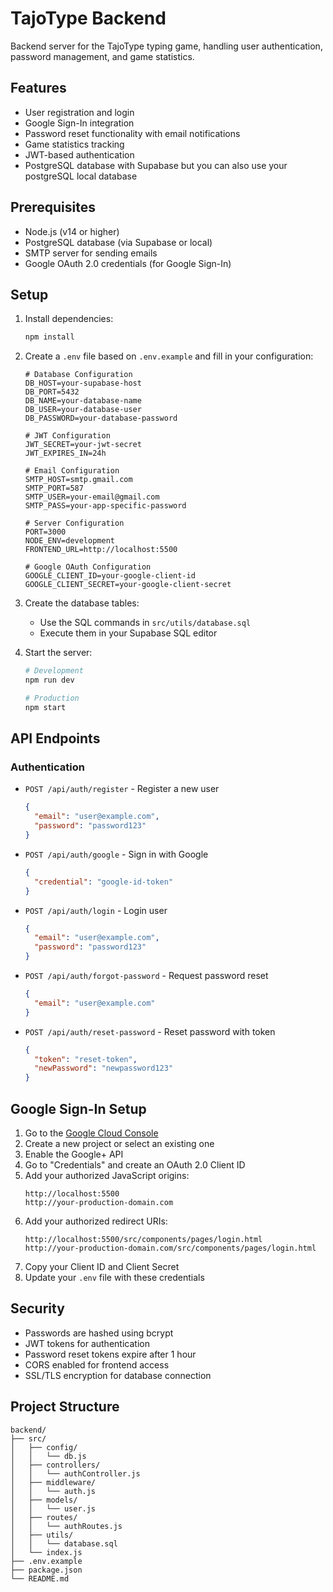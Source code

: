 # TajoType Backend

Backend server for the TajoType typing game, handling user authentication, password management, and game statistics.

## Features

- User registration and login
- Google Sign-In integration
- Password reset functionality with email notifications
- Game statistics tracking
- JWT-based authentication
- PostgreSQL database with Supabase but you can also use your postgreSQL local database

## Prerequisites

- Node.js (v14 or higher)
- PostgreSQL database (via Supabase or local)
- SMTP server for sending emails
- Google OAuth 2.0 credentials (for Google Sign-In)

## Setup

1. Install dependencies:
   ```bash
   npm install
   ```

2. Create a `.env` file based on `.env.example` and fill in your configuration:
   ```
   # Database Configuration
   DB_HOST=your-supabase-host
   DB_PORT=5432
   DB_NAME=your-database-name
   DB_USER=your-database-user
   DB_PASSWORD=your-database-password

   # JWT Configuration
   JWT_SECRET=your-jwt-secret
   JWT_EXPIRES_IN=24h

   # Email Configuration
   SMTP_HOST=smtp.gmail.com
   SMTP_PORT=587
   SMTP_USER=your-email@gmail.com
   SMTP_PASS=your-app-specific-password

   # Server Configuration
   PORT=3000
   NODE_ENV=development
   FRONTEND_URL=http://localhost:5500

   # Google OAuth Configuration
   GOOGLE_CLIENT_ID=your-google-client-id
   GOOGLE_CLIENT_SECRET=your-google-client-secret
   ```

3. Create the database tables:
   - Use the SQL commands in `src/utils/database.sql`
   - Execute them in your Supabase SQL editor

4. Start the server:
   ```bash
   # Development
   npm run dev

   # Production
   npm start
   ```

## API Endpoints

### Authentication

- `POST /api/auth/register` - Register a new user
  ```json
  {
    "email": "user@example.com",
    "password": "password123"
  }
  ```

- `POST /api/auth/google` - Sign in with Google
  ```json
  {
    "credential": "google-id-token"
  }
  ```

- `POST /api/auth/login` - Login user
  ```json
  {
    "email": "user@example.com",
    "password": "password123"
  }
  ```

- `POST /api/auth/forgot-password` - Request password reset
  ```json
  {
    "email": "user@example.com"
  }
  ```

- `POST /api/auth/reset-password` - Reset password with token
  ```json
  {
    "token": "reset-token",
    "newPassword": "newpassword123"
  }
  ```

## Google Sign-In Setup

1. Go to the [Google Cloud Console](https://console.cloud.google.com/)
2. Create a new project or select an existing one
3. Enable the Google+ API
4. Go to "Credentials" and create an OAuth 2.0 Client ID
5. Add your authorized JavaScript origins:
   ```
   http://localhost:5500
   http://your-production-domain.com
   ```
6. Add your authorized redirect URIs:
   ```
   http://localhost:5500/src/components/pages/login.html
   http://your-production-domain.com/src/components/pages/login.html
   ```
7. Copy your Client ID and Client Secret
8. Update your `.env` file with these credentials

## Security

- Passwords are hashed using bcrypt
- JWT tokens for authentication
- Password reset tokens expire after 1 hour
- CORS enabled for frontend access
- SSL/TLS encryption for database connection

## Project Structure

```
backend/
├── src/
│   ├── config/
│   │   └── db.js
│   ├── controllers/
│   │   └── authController.js
│   ├── middleware/
│   │   └── auth.js
│   ├── models/
│   │   └── user.js
│   ├── routes/
│   │   └── authRoutes.js
│   ├── utils/
│   │   └── database.sql
│   └── index.js
├── .env.example
├── package.json
└── README.md
```
